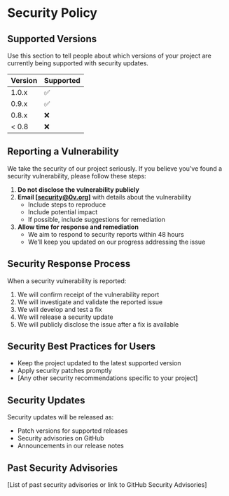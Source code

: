 # Security Policy

## Supported Versions

Use this section to tell people about which versions of your project are currently being supported with security updates.

| Version | Supported |
| ------- | ------------------ |
| 1.0.x | :white_check_mark: |
| 0.9.x | :white_check_mark: |
| 0.8.x | :x: |
| < 0.8 | :x: |

## Reporting a Vulnerability

We take the security of our project seriously. If you believe you've found a security vulnerability, please follow these steps:

1. **Do not disclose the vulnerability publicly**
2. **Email [security@0v.org]** with details about the vulnerability
   - Include steps to reproduce
   - Include potential impact
   - If possible, include suggestions for remediation
3. **Allow time for response and remediation**
   - We aim to respond to security reports within 48 hours
   - We'll keep you updated on our progress addressing the issue

## Security Response Process

When a security vulnerability is reported:

1. We will confirm receipt of the vulnerability report
2. We will investigate and validate the reported issue
3. We will develop and test a fix
4. We will release a security update
5. We will publicly disclose the issue after a fix is available

## Security Best Practices for Users

- Keep the project updated to the latest supported version
- Apply security patches promptly
- [Any other security recommendations specific to your project]

## Security Updates

Security updates will be released as:

- Patch versions for supported releases
- Security advisories on GitHub
- Announcements in our release notes

## Past Security Advisories

[List of past security advisories or link to GitHub Security Advisories]
